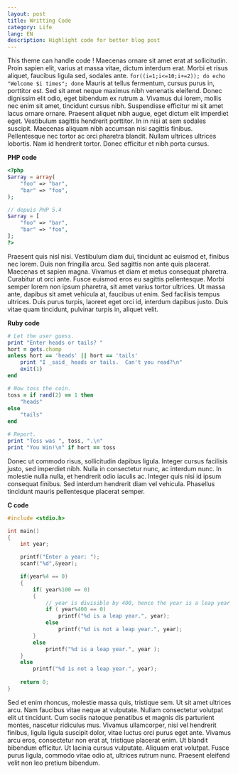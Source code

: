 ```yaml
---
layout: post
title: Writting Code
category: Life
lang: EN
description: Highlight code for better blog post
---
```


This theme can handle code ! Maecenas ornare sit amet erat at sollicitudin. Proin sapien elit, varius at massa vitae, dictum interdum erat. Morbi et risus aliquet, faucibus ligula sed, sodales ante. `for((i=1;i<=10;i+=2)); do echo "Welcome $i times"; done` Mauris at tellus fermentum, cursus purus in, porttitor est. Sed sit amet neque maximus nibh venenatis eleifend. Donec dignissim elit odio, eget bibendum ex rutrum a. Vivamus dui lorem, mollis nec enim sit amet, tincidunt cursus nibh. Suspendisse efficitur mi sit amet lacus ornare ornare. Praesent aliquet nibh augue, eget dictum elit imperdiet eget. Vestibulum sagittis hendrerit porttitor. In in nisi at sem sodales suscipit. Maecenas aliquam nibh accumsan nisi sagittis finibus. Pellentesque nec tortor ac orci pharetra blandit. Nullam ultrices ultrices lobortis. Nam id hendrerit tortor. Donec efficitur et nibh porta cursus.

**PHP code**
```php
<?php
$array = array(
    "foo" => "bar",
    "bar" => "foo",
);

// depuis PHP 5.4
$array = [
    "foo" => "bar",
    "bar" => "foo",
];
?>
```

Praesent quis nisl nisi. Vestibulum diam dui, tincidunt ac euismod et, finibus nec lorem. Duis non fringilla arcu. Sed sagittis non ante quis placerat. Maecenas et sapien magna. Vivamus et diam et metus consequat pharetra. Curabitur ut orci ante. Fusce euismod eros eu sagittis pellentesque. Morbi semper lorem non ipsum pharetra, sit amet varius tortor ultrices. Ut massa ante, dapibus sit amet vehicula at, faucibus ut enim. Sed facilisis tempus ultrices. Duis purus turpis, laoreet eget orci id, interdum dapibus justo. Duis vitae quam tincidunt, pulvinar turpis in, aliquet velit.

**Ruby code**
```ruby
# Let the user guess.
print "Enter heads or tails? "
hort = gets.chomp
unless hort == 'heads' || hort == 'tails' 
    print "I _said_ heads or tails.  Can't you read?\n"
    exit(1)
end

# Now toss the coin.
toss = if rand(2) == 1 then
    "heads"
else
    "tails"
end

# Report.
print "Toss was ", toss, ".\n"
print "You Win!\n" if hort == toss
```

Donec ut commodo risus, sollicitudin dapibus ligula. Integer cursus facilisis justo, sed imperdiet nibh. Nulla in consectetur nunc, ac interdum nunc. In molestie nulla nulla, et hendrerit odio iaculis ac. Integer quis nisi id ipsum consequat finibus. Sed interdum hendrerit diam vel vehicula. Phasellus tincidunt mauris pellentesque placerat semper.


**C code**
```c
#include <stdio.h>

int main()
{
    int year;

    printf("Enter a year: ");
    scanf("%d",&year);

    if(year%4 == 0)
    {
        if( year%100 == 0)
        {
            // year is divisible by 400, hence the year is a leap year
            if ( year%400 == 0)
                printf("%d is a leap year.", year);
            else
                printf("%d is not a leap year.", year);
        }
        else
            printf("%d is a leap year.", year );
    }
    else
        printf("%d is not a leap year.", year);
    
    return 0;
}
```

Sed et enim rhoncus, molestie massa quis, tristique sem. Ut sit amet ultrices arcu. Nam faucibus vitae neque at vulputate. Nullam consectetur volutpat elit ut tincidunt. Cum sociis natoque penatibus et magnis dis parturient montes, nascetur ridiculus mus. Vivamus ullamcorper, nisi vel hendrerit finibus, ligula ligula suscipit dolor, vitae luctus orci purus eget ante. Vivamus arcu eros, consectetur non erat at, tristique placerat enim. Ut blandit bibendum efficitur. Ut lacinia cursus vulputate. Aliquam erat volutpat. Fusce purus ligula, commodo vitae odio at, ultrices rutrum nunc. Praesent eleifend velit non leo pretium bibendum.
